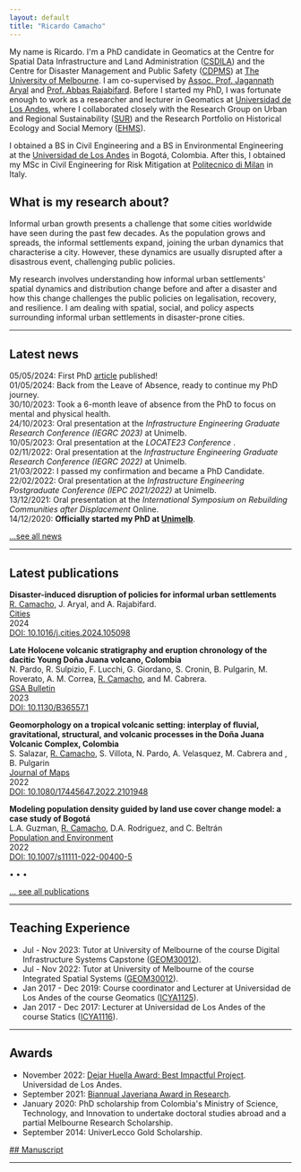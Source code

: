```yaml
---
layout: default
title: "Ricardo Camacho"
---
```


My name is Ricardo. I'm a PhD candidate in Geomatics at the Centre for Spatial Data Infrastructure and Land Administration ([CSDILA](https://eng.unimelb.edu.au/csdila)) and the Centre for Disaster Management and Public Safety ([CDPMS](https://www.unimelb.edu.au/cdmps)) at [The University of Melbourne](https://www.unimelb.edu.au/).  I am co-supervised by [Assoc. Prof. Jagannath Aryal](https://findanexpert.unimelb.edu.au/profile/865150-jagannath-aryal) and [Prof. Abbas Rajabifard](https://findanexpert.unimelb.edu.au/profile/6142-abbas-rajabifard). Before I started my PhD, I was fortunate enough to work as a researcher and lecturer in Geomatics at [Universidad de Los Andes](https://uniandes.edu.co/), where I collaborated closely with the Research Group on Urban and Regional Sustainability ([SUR](https://sur.uniandes.edu.co/)) and the Research Portfolio on Historical Ecology and Social Memory ([EHMS](https://ehms.uniandes.edu.co/)).

I obtained a BS in Civil Engineering and a BS in Environmental Engineering at the [Universidad de Los Andes](https://uniandes.edu.co/) in Bogotá, Colombia. After this, I obtained my MSc in Civil Engineering for Risk Mitigation at [Politecnico di Milan](https://www.polimi.it/en) in Italy.

## What is my research about?

Informal urban growth presents a challenge that some cities worldwide have seen during the past few decades. As the population grows and spreads, the informal settlements expand, joining the urban dynamics that characterise a city. However, these dynamics are usually disrupted after a disastrous event, challenging public policies.

My research involves understanding how informal urban settlements' spatial dynamics and distribution change before and after a disaster and how this change challenges the public policies on legalisation, recovery, and resilience. I am dealing with spatial, social, and policy aspects surrounding informal urban settlements in disaster-prone cities. 


---

## Latest news

05/05/2024: First PhD [article](https://www.sciencedirect.com/science/article/pii/S0264275124003123?via%3Dihub) published!  
01/05/2024: Back from the Leave of Absence, ready to continue my PhD journey.  
30/10/2023: Took a 6-month leave of absence from the PhD to focus on mental and physical health.  
24/10/2023: Oral presentation at the <i>Infrastructure Engineering Graduate Research Conference (IEGRC 2023)</i> at Unimelb.  
10/05/2023: Oral presentation at the <i>LOCATE23 Conference </i>.  
02/11/2022: Oral presentation at the <i>Infrastructure Engineering Graduate Research Conference (IEGRC 2022)</i> at Unimelb.  
21/03/2022: I passed my confirmation and became a PhD Candidate.  
22/02/2022: Oral presentation at the <i>Infrastructure Engineering Postgraduate Conference (IEPC 2021/2022)</i> at Unimelb.  
13/12/2021: Oral presentation at the <i>International Symposium on Rebuilding Communities after Displacement</i> Online.  
14/12/2020: **Officially started my PhD at [Unimelb](https://www.unimelb.edu.au/)**.  

[...see all news](./news)

---

## Latest publications

**Disaster-induced disruption of policies for informal urban settlements**  
<u>R. Camacho</u>, J. Aryal, and A. Rajabifard.  
[Cities](https://www.sciencedirect.com/journal/cities)  
2024  
[DOI: 10.1016/j.cities.2024.105098](https://www.sciencedirect.com/science/article/pii/S0264275124003123?via%3Dihub)  

**Late Holocene volcanic stratigraphy and eruption chronology of the dacitic Young Doña Juana volcano, Colombia**  
N. Pardo, R. Sulpizio, F. Lucchi, G. Giordano, S. Cronin, B. Pulgarin, M. Roverato, A. M. Correa, <u>R. Camacho</u>, and M. Cabrera.  
[GSA Bulletin](https://pubs.geoscienceworld.org/gsabulletin)  
2023  
[DOI: 10.1130/B36557.1](https://pubs.geoscienceworld.org/gsa/gsabulletin/article/135/9-10/2510/619822/Late-Holocene-volcanic-stratigraphy-and-eruption)  

**Geomorphology on a tropical volcanic setting: interplay of fluvial, gravitational, structural, and volcanic processes in the Doña Juana Volcanic Complex, Colombia**  
S. Salazar, <u>R. Camacho</u>, S. Villota, N. Pardo, A. Velasquez, M. Cabrera and , B. Pulgarin  
[Journal of Maps](https://www.tandfonline.com/journals/tjom20)  
2022  
[DOI: 10.1080/17445647.2022.2101948](https://www.tandfonline.com/doi/full/10.1080/17445647.2022.2101948)  

**Modeling population density guided by land use cover change model: a case study of Bogotá**  
L.A. Guzman, <u>R. Camacho</u>, D.A. Rodriguez, and C. Beltrán  
[Population and Environment](https://www.springer.com/journal/11111)  
2022  
[DOI: 10.1007/s11111-022-00400-5](https://link.springer.com/article/10.1007/s11111-022-00400-5)  

•	• •  

[... see all publications](./publications)

---

## Teaching Experience

*   Jul - Nov 2023: Tutor at University of Melbourne of the course Digital Infrastructure Systems Capstone ([GEOM30012](https://handbook.unimelb.edu.au/2023/subjects/geom30012)).
*   Jul - Nov 2022: Tutor at University of Melbourne of the course Integrated Spatial Systems ([GEOM30012](https://handbook.unimelb.edu.au/2022/subjects/geom30012)).  
*   Jan 2017 - Dec 2019: Course coordinator and Lecturer at Universidad de Los Andes of the course Geomatics ([ICYA1125](https://civilyambiental.uniandes.edu.co/sites/default/files/documentos/contenidos-programaticos/contenidos-programaticos-2018/segundo-semestre/icya-1125-geomatica-2018-20-secc-1.pdf)).  
*  	Jan 2017 - Dec 2017: Lecturer at Universidad de Los Andes of the course Statics ([ICYA1116](https://civilyambiental.uniandes.edu.co/sites/default/files/documentos/contenidos-programaticos/contenidos-programaticos-2017/segundo-semestre/2017-20-icya/icya-1116-estatica-2017-20-seccion-3.pdf)).  

---

## Awards

*   November 2022: [Dejar Huella Award: Best Impactful Project](https://geociencias.uniandes.edu.co/es/dejar-huella-uniandes).  Universidad de Los Andes.
*   September 2021: [Biannual Javeriana Award in Research](https://wallet.xertify.co/certificates/EEC73DFBA001).
*   January 2020: PhD scholarship from Colombia's Ministry of Science, Technology, and Innovation to undertake doctoral studies abroad and a partial Melbourne Research Scholarship.
*   September 2014: UniverLecco Gold Scholarship.

[## Manuscript](./manuscript)


---
